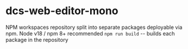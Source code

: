 # dcs-web-editor-mono

NPM workspaces repository split into separate packages deployable via npm. Node v18 / npm 8+ recommended
`npm run build` -- builds each package in the repository
